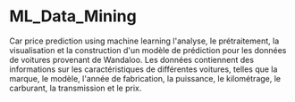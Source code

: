 # ML_Data_Mining
 Car price prediction using machine learning
l'analyse, le prétraitement, la visualisation et la construction d'un modèle de prédiction pour les données de voitures provenant de Wandaloo. Les données contiennent des informations sur les caractéristiques de différentes voitures, telles que la marque, le modèle, l'année de fabrication, la puissance, le kilométrage, le carburant, la transmission et le prix.
